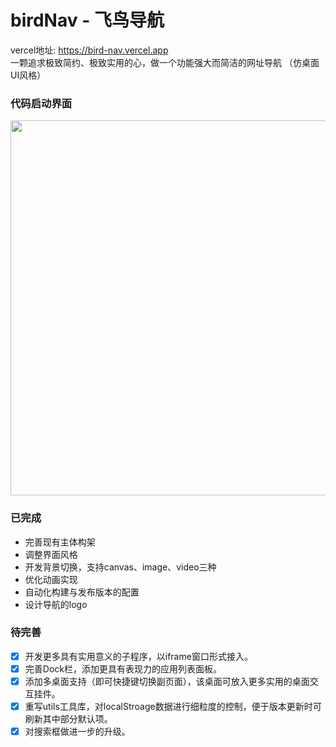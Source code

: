 # birdNav - 飞鸟导航

vercel地址: <https://bird-nav.vercel.app>  
一颗追求极致简约、极致实用的心，做一个功能强大而简洁的网址导航  （仿桌面UI风格）  

### 代码启动界面
<img src="https://github.com/CrazyBoyM/birdNav/assets/35400185/9cfbbbfd-8226-4ed4-89dc-83c05fd5dbda" width="600">


### 已完成

- 完善现有主体构架
- 调整界面风格
- 开发背景切换，支持canvas、image、video三种
- 优化动画实现
- 自动化构建与发布版本的配置
- 设计导航的logo

### 待完善

- [x] 开发更多具有实用意义的子程序，以iframe窗口形式接入。
- [x] 完善Dock栏，添加更具有表现力的应用列表面板。
- [x] 添加多桌面支持（即可快捷键切换副页面），该桌面可放入更多实用的桌面交互挂件。
- [x] 重写utils工具库，对localStroage数据进行细粒度的控制，便于版本更新时可刷新其中部分默认项。
- [x] 对搜索框做进一步的升级。
